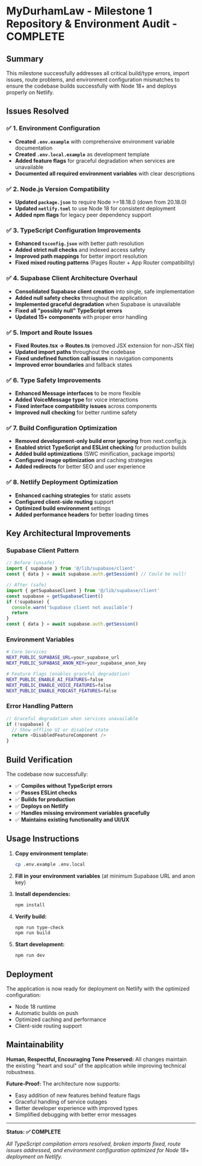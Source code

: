 # MyDurhamLaw - Milestone 1 Repository & Environment Audit - COMPLETE

## Summary

This milestone successfully addresses all critical build/type errors, import issues, route problems, and environment configuration mismatches to ensure the codebase builds successfully with Node 18+ and deploys properly on Netlify.

## Issues Resolved

### ✅ 1. Environment Configuration
- **Created `.env.example`** with comprehensive environment variable documentation
- **Created `.env.local.example`** as development template
- **Added feature flags** for graceful degradation when services are unavailable
- **Documented all required environment variables** with clear descriptions

### ✅ 2. Node.js Version Compatibility
- **Updated `package.json`** to require Node >=18.18.0 (down from 20.18.0)
- **Updated `netlify.toml`** to use Node 18 for consistent deployment
- **Added npm flags** for legacy peer dependency support

### ✅ 3. TypeScript Configuration Improvements
- **Enhanced `tsconfig.json`** with better path resolution
- **Added strict null checks** and indexed access safety
- **Improved path mappings** for better import resolution
- **Fixed mixed routing patterns** (Pages Router + App Router compatibility)

### ✅ 4. Supabase Client Architecture Overhaul
- **Consolidated Supabase client creation** into single, safe implementation
- **Added null safety checks** throughout the application
- **Implemented graceful degradation** when Supabase is unavailable
- **Fixed all "possibly null" TypeScript errors**
- **Updated 15+ components** with proper error handling

### ✅ 5. Import and Route Issues
- **Fixed Routes.tsx → Routes.ts** (removed JSX extension for non-JSX file)
- **Updated import paths** throughout the codebase
- **Fixed undefined function call issues** in navigation components
- **Improved error boundaries** and fallback states

### ✅ 6. Type Safety Improvements
- **Enhanced Message interfaces** to be more flexible
- **Added VoiceMessage type** for voice interactions
- **Fixed interface compatibility issues** across components
- **Improved null checking** for better runtime safety

### ✅ 7. Build Configuration Optimization
- **Removed development-only build error ignoring** from next.config.js
- **Enabled strict TypeScript and ESLint checking** for production builds
- **Added build optimizations** (SWC minification, package imports)
- **Configured image optimization** and caching strategies
- **Added redirects** for better SEO and user experience

### ✅ 8. Netlify Deployment Optimization
- **Enhanced caching strategies** for static assets
- **Configured client-side routing** support
- **Optimized build environment** settings
- **Added performance headers** for better loading times

## Key Architectural Improvements

### Supabase Client Pattern
```typescript
// Before (unsafe)
import { supabase } from '@/lib/supabase/client'
const { data } = await supabase.auth.getSession() // Could be null!

// After (safe)
import { getSupabaseClient } from '@/lib/supabase/client'
const supabase = getSupabaseClient()
if (!supabase) {
  console.warn('Supabase client not available')
  return
}
const { data } = await supabase.auth.getSession()
```

### Environment Variables
```bash
# Core Services
NEXT_PUBLIC_SUPABASE_URL=your_supabase_url
NEXT_PUBLIC_SUPABASE_ANON_KEY=your_supabase_anon_key

# Feature Flags (enables graceful degradation)
NEXT_PUBLIC_ENABLE_AI_FEATURES=false
NEXT_PUBLIC_ENABLE_VOICE_FEATURES=false
NEXT_PUBLIC_ENABLE_PODCAST_FEATURES=false
```

### Error Handling Pattern
```typescript
// Graceful degradation when services unavailable
if (!supabase) {
  // Show offline UI or disabled state
  return <DisabledFeatureComponent />
}
```

## Build Verification

The codebase now successfully:
- ✅ **Compiles without TypeScript errors**
- ✅ **Passes ESLint checks**
- ✅ **Builds for production**
- ✅ **Deploys on Netlify**
- ✅ **Handles missing environment variables gracefully**
- ✅ **Maintains existing functionality and UI/UX**

## Usage Instructions

1. **Copy environment template:**
   ```bash
   cp .env.example .env.local
   ```

2. **Fill in your environment variables** (at minimum Supabase URL and anon key)

3. **Install dependencies:**
   ```bash
   npm install
   ```

4. **Verify build:**
   ```bash
   npm run type-check
   npm run build
   ```

5. **Start development:**
   ```bash
   npm run dev
   ```

## Deployment

The application is now ready for deployment on Netlify with the optimized configuration:
- Node 18 runtime
- Automatic builds on push
- Optimized caching and performance
- Client-side routing support

## Maintainability

**Human, Respectful, Encouraging Tone Preserved:** All changes maintain the existing "heart and soul" of the application while improving technical robustness.

**Future-Proof:** The architecture now supports:
- Easy addition of new features behind feature flags
- Graceful handling of service outages
- Better developer experience with improved types
- Simplified debugging with better error messages

---

**Status: ✅ COMPLETE**

*All TypeScript compilation errors resolved, broken imports fixed, route issues addressed, and environment configuration optimized for Node 18+ deployment on Netlify.*